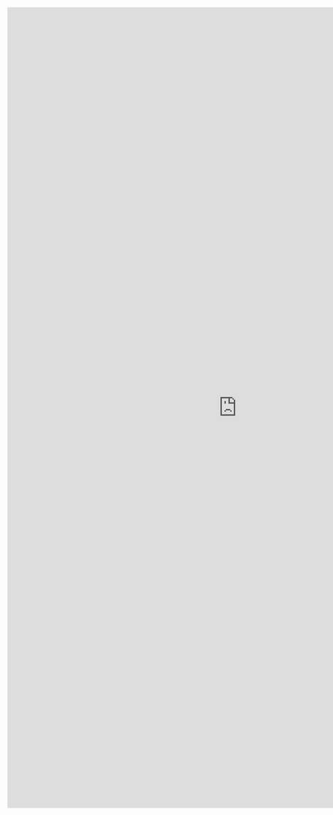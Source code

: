 <iframe allowtransparency="true" frameborder="0" scrolling="no" src="http://udsfoundation.webs.com/report" style="border: none; height: 1800px; width: 1030px;"> </iframe>
